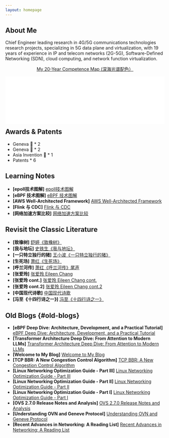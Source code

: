 ```yaml
---
layout: homepage
---
```


## About Me

Chief Engineer leading research in 4G/5G communications technologies research projects, specializing in 5G data plane and virtualization, with 19 years of experience in IP and telecom networks (2G-5G), Software-Defined Networking (SDN), cloud computing, and network function virtualization.

<p style="text-align: center;"><a href="/learning/Deep%20Sea%20Spectrum.html">My 20-Year Competence Map (深海光谱配色）</a></p>

<div class="competence-embed">
  <iframe id="competence-iframe" src="/learning/Deep%20Sea%20Spectrum.html?embed=1" style="width:100%; border:0;" loading="lazy" title="My 20-Year Competence Map (深海光谱配色)"></iframe>
</div>

## Awards & Patents

- Geneva 🥇 * 2
- Geneva 🥈 * 2
- Asia Invention 🥈 * 1
- Patents * 6

## Learning Notes

- **[epoll技术图解]** [epoll技术图解](/learning/epoll.html)
- **[eBPF 技术图解]** [eBPF 技术图解](/learning/eBPF.html)
- **[AWS Well-Architected Framework]** [AWS Well-Architected Framework](/learning/AWS_Well_Architecture.html)
- **[Flink 与 CDC]** [Flink 与 CDC](/learning/flink_and_cdc.html)
- **[网络加速方案比较]** [网络加速方案比较](/learning/Accelerated%20Path.html)

## Revisit the Classic Literature

- **[致橡树]** [舒婷《致橡树》](/essay/love.html) 
- **[我与地坛]** [史铁生《我与地坛》](/essay/me_and_ditan.html)
- **[一只特立独行的猪]** [王小波《一只特立独行的猪》](/essay/pig.html)
- **[生死场]** [萧红《生死场》](/essay/birth_and_death.html)
- **[呼兰河传]** [萧红《呼兰河传》尾声](/essay/hulan_river.html)
- **[张爱玲]** [张爱玲 Eileen Chang](/essay/Eileen_Chang.html)
- **[张爱玲 cont.]** [张爱玲 Eileen Chang cont.](/essay/Eileen_Chang_1.html)
- **[张爱玲 cont.2]** [张爱玲 Eileen Chang cont.2](/essay/Eileen_Chang_2.html)
- **[中国现代诗歌]** [中国现代诗歌](/essay/new_poems.html)
- **[冯至《十四行诗之一》]** [冯至《十四行诗之一》](/essay/comet.html)

## Old Blogs {#old-blogs}

- **[eBPF Deep Dive: Architecture, Development, and a Practical Tutorial]** [eBPF Deep Dive: Architecture, Development, and a Practical Tutorial](/technology/ebpf/linux/kernel/deep%20dive/2025/07/06/ebpf-introduction-and-tutorial.html)
- **[Transformer Architecture Deep Dive: From Attention to Modern LLMs]** [Transformer Architecture Deep Dive: From Attention to Modern LLMs](/machine%20learning/nlp/transformer/deep%20learning/llm/2025/01/15/transformer-architecture-deep-dive.html)
- **[Welcome to My Blog]** [Welcome to My Blog](/2024/03/08/welcome.html)
- **[TCP BBR: A New Congestion Control Algorithm]** [TCP BBR: A New Congestion Control Algorithm](/networking/performance/2024/03/01/bbr.html)
- **[Linux Networking Optimization Guide - Part III]** [Linux Networking Optimization Guide - Part III](/linux/networking/2024/02/17/linux-networking-optimisation-guide-3.html)
- **[Linux Networking Optimization Guide - Part II]** [Linux Networking Optimization Guide - Part II](/linux/networking/2024/02/16/linux-networking-optimisation-guide-2.html)
- **[Linux Networking Optimization Guide - Part I]** [Linux Networking Optimization Guide - Part I](/linux/networking/2024/02/15/linux-networking-optimisation-guide.html)
- **[OVS 2.7.0 Release Notes and Analysis]** [OVS 2.7.0 Release Notes and Analysis](/networking/sdn/2024/02/10/ovs-2-7-0.html)
- **[Understanding OVN and Geneve Protocol]** [Understanding OVN and Geneve Protocol](/networking/sdn/2024/02/08/ovn-and-geneve.html)
- **[Recent Advances in Networking: A Reading List]** [Recent Advances in Networking: A Reading List](/networking/research/2024/02/05/recent-networking-advance-readlist.html)

<style>
/* 为"重读经典"部分添加思源宋体 */
h2:contains("重读经典") {
  font-size: 1.2em !important;
}

h2:contains("重读经典") + ul,
h2:contains("重读经典") + ul li,
h2:contains("重读经典") + ul li a {
  font-family: 'Noto Serif SC', serif !important;
}
</style>

<style>
.competence-embed{
  margin: 10px 0 0 0;
}
.competence-embed iframe{
  display: block;
}
.competence-embed + h2{
  margin-top: 12px;
}
@media (max-width: 768px){
  .competence-embed iframe{
    height: auto;
  }
}
</style>

<script>
  // Auto-resize iframe to match inner canvas height
  document.addEventListener('DOMContentLoaded', function(){
    var iframe = document.getElementById('competence-iframe');
    if(!iframe) return;
    function resize() {
      try{
        var doc = iframe.contentDocument || iframe.contentWindow.document;
        if(!doc) return;
        var canvas = doc.getElementById('competenceCanvas');
        if(canvas){
          var rect = canvas.getBoundingClientRect();
          var h = Math.ceil(rect.height || canvas.height);
          iframe.style.height = h + 'px';
        } else {
          // fallback to document height
          var body = doc.body, html = doc.documentElement;
          var h = Math.max(body.scrollHeight, body.offsetHeight, html.clientHeight, html.scrollHeight, html.offsetHeight);
          iframe.style.height = h + 'px';
        }
      }catch(e){ /* cross-origin safe */ }
    }
    iframe.addEventListener('load', function(){
      resize();
      // Re-check after a tick to ensure scripts finished drawing
      setTimeout(resize, 300);
    });
    // Recalculate on window resize
    window.addEventListener('resize', function(){ setTimeout(resize, 100); });

    // Listen for precise size from child
    window.addEventListener('message', function(ev){
      try{
        var data = ev.data || {};
        if(data.type === 'competence-embed-size' && typeof data.height === 'number'){
          iframe.style.height = Math.max(100, data.height) + 'px';
        }
      }catch(e){ /* no-op */ }
    });
  });
</script>

